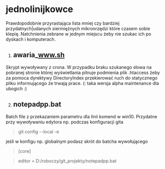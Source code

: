 # jednolinijkowce

Prawdopodobnie przyrastająca lista mniej czy bardziej przydatnych|udanych siermiężnych mikronrzędzi które czasem sobie klepię.
Natchnienia zebrane w jednym miejscu żeby nie szukac ich po dyskach i komputerach.

1. ## awaria_www.sh
Skrypt wywoływany z crona. W przypadku braku szukanego słowa na pobranej stronie której wyświetlania pilnuje podmienia plik .htaccess żeby za pomoca dyrektywy DirectoryIndex przekierować ruch do statycznego pliku informującego że trwają prace. (: taka wersja alpha maintenance dla ubogich :)

2. ## notepadpp.bat
Batch file z przekazaniem parametru dla linii komend w win10. Przydatne przy wywoływaniu edytora np. podczas konfiguracji gita 

> git config --local -e

jeśli w konfigu np. globalnym podasz skrót do batcha wywołującego

> [core]

> editor = D:/roboczy/git_projekty/notepadpp.bat
